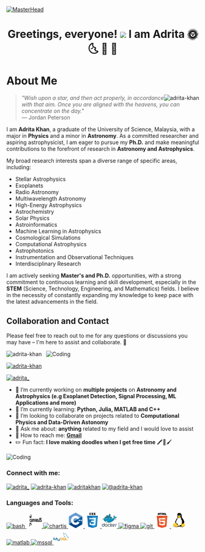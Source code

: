 [![MasterHead](https://user-images.githubusercontent.com/74038190/241765440-80728820-e06b-4f96-9c9e-9df46f0cc0a5.gif)](https://Adrita-Khan.io)

<h1 align="center">Greetings, everyone! <img src="https://media.giphy.com/media/hvRJCLFzcasrR4ia7z/giphy.gif" width="25"> I am Adrita 🌞 🌜 🌠 🔭 </h1>

# About Me

<p><img align="right" src="https://github.com/Adrita-Khan/Contents-for-Website/blob/main/tumblr_mrxy31I2kv1qztvpwo2_500.gif" alt="adrita-khan" /></p>

> *"Wish upon a star, and then act properly, in accordance with that aim. Once you are aligned with the heavens, you can concentrate on the day."*  
> — Jordan Peterson

I am **Adrita Khan**, a graduate of the University of Science, Malaysia, with a major in **Physics** and a minor in **Astronomy**. As a committed researcher and aspiring astrophysicist, I am eager to pursue my **Ph.D.** and make meaningful contributions to the forefront of research in **Astronomy and Astrophysics**.

My broad research interests span a diverse range of specific areas, including:

- Stellar Astrophysics
- Exoplanets
- Radio Astronomy
- Multiwavelength Astronomy
- High-Energy Astrophysics
- Astrochemistry
- Solar Physics
- Astroinformatics
- Machine Learning in Astrophysics
- Cosmological Simulations
- Computational Astrophysics
- Astrophotonics
- Instrumentation and Observational Techniques
- Interdisciplinary Research

I am actively seeking **Master's and Ph.D.** opportunities, with a strong commitment to continuous learning and skill development, especially in the **STEM** (Science, Technology, Engineering, and Mathematics) fields. I believe in the necessity of constantly expanding my knowledge to keep pace with the latest advancements in the field.

## Collaboration and Contact

Please feel free to reach out to me for any questions or discussions you may have – I'm here to assist and collaborate. 🤝


<p><img align="right" alt="Coding" width="400" src="https://i.pinimg.com/originals/e6/22/3a/e6223ab875b7cb0588df8492d6d44d16.gif"></p>







<!-- This code displays a profile views counter badge aligned to the left.
     - The <p> tag with align="left" aligns the badge to the left side of the page.
     - The <img> tag includes a dynamically generated image from komarev.com, which tracks profile views.
     - The 'username' parameter specifies the GitHub username (in this case, "adrita-khan") for which views are tracked.
     - The 'label' parameter customizes the text displayed (here, "Profile views").
     - The 'color' parameter sets the badge color, using a hex code (here, "0e75b6" for a blue shade).
     - The 'style' parameter sets the badge's appearance to "flat".
-->
<p align="left">
  <img src="https://komarev.com/ghpvc/?username=adrita-khan&label=Profile%20views&color=0e75b6&style=flat" alt="adrita-khan" />
</p>

<p align="left">
  <a href="https://github.com/ryo-ma/github-profile-trophy"><img src="https://github-profile-trophy.vercel.app/?username=adrita-khan" alt="adrita-khan" /></a>
</p>

<p align="left">
  <a href="https://twitter.com/adrita_" target="blank"><img src="https://img.shields.io/twitter/follow/adrita_?logo=twitter&style=for-the-badge" alt="adrita_" /></a>
</p>

- 🔭 I’m currently working on **multiple projects** on **Astronomy and Astrophysics (e.g Exoplanet Detection, Signal Processing, ML Applications and more)**
- 🌌 I’m currently learning: **Python, Julia, MATLAB and C++**
- 🤝 I’m looking to collaborate on projects related to **Computational Physics and Data-Driven Astonomy**
- 💬 Ask me about: **anything** related to my field and I would love to assist
- 📧 How to reach me: **[Gmail](mailto:adrita.khan.official@gmail.com)**
- ✏️ Fun fact: **I love making doodles when I get free time** 🖍️🎨🖌️

<p><img align="center" alt="Coding" width="400" src="https://github.com/Adrita-Khan/Contents-for-Website/blob/main/tumblr_8c9df5ba1a4f823ab221d4c15125d325_187797b1_1280.gif"></p>

<h3 align="left">Connect with me:</h3>
<p align="left">
  <a href="https://twitter.com/adrita_" target="blank"><img align="center" src="https://raw.githubusercontent.com/rahuldkjain/github-profile-readme-generator/master/src/images/icons/Social/twitter.svg" alt="adrita_" height="30" width="40" /></a>
  <a href="https://linkedin.com/in/adrita-khan" target="blank"><img align="center" src="https://raw.githubusercontent.com/rahuldkjain/github-profile-readme-generator/master/src/images/icons/Social/linked-in-alt.svg" alt="adrita-khan" height="30" width="40" /></a>
  <a href="https://kaggle.com/adritakhan" target="blank"><img align="center" src="https://raw.githubusercontent.com/rahuldkjain/github-profile-readme-generator/master/src/images/icons/Social/kaggle.svg" alt="adritakhan" height="30" width="40" /></a>
  <a href="https://medium.com/@adrita-khan" target="blank"><img align="center" src="https://raw.githubusercontent.com/rahuldkjain/github-profile-readme-generator/master/src/images/icons/Social/medium.svg" alt="@adrita-khan" height="30" width="40" /></a>
</p>

<h3 align="left">Languages and Tools:</h3>
<p align="left">
  <a href="https://www.gnu.org/software/bash/" target="_blank" rel="noreferrer"> <img src="https://www.vectorlogo.zone/logos/gnu_bash/gnu_bash-icon.svg" alt="bash" width="40" height="40"/> </a>
  <a href="https://canvasjs.com" target="_blank" rel="noreferrer"> <img src="https://raw.githubusercontent.com/Hardik0307/Hardik0307/master/assets/canvasjs-charts.svg" alt="canvasjs" width="40" height="40"/> </a>
  <a href="https://www.chartjs.org" target="_blank" rel="noreferrer"> <img src="https://www.chartjs.org/media/logo-title.svg" alt="chartjs" width="40" height="40"/> </a>
  <a href="https://www.w3schools.com/cpp/" target="_blank" rel="noreferrer"> <img src="https://raw.githubusercontent.com/devicons/devicon/master/icons/cplusplus/cplusplus-original.svg" alt="cplusplus" width="40" height="40"/> </a>
  <a href="https://www.w3schools.com/css/" target="_blank" rel="noreferrer"> <img src="https://raw.githubusercontent.com/devicons/devicon/master/icons/css3/css3-original-wordmark.svg" alt="css3" width="40" height="40"/> </a>
  <a href="https://www.docker.com/" target="_blank" rel="noreferrer"> <img src="https://raw.githubusercontent.com/devicons/devicon/master/icons/docker/docker-original-wordmark.svg" alt="docker" width="40" height="40"/> </a>
  <a href="https://www.figma.com/" target="_blank" rel="noreferrer"> <img src="https://www.vectorlogo.zone/logos/figma/figma-icon.svg" alt="figma" width="40" height="40"/> </a>
  <a href="https://git-scm.com/" target="_blank" rel="noreferrer"> <img src="https://www.vectorlogo.zone/logos/git-scm/git-scm-icon.svg" alt="git" width="40" height="40"/> </a>
  <a href="https://www.w3.org/html/" target="_blank" rel="noreferrer"> <img src="https://raw.githubusercontent.com/devicons/devicon/master/icons/html5/html5-original-wordmark.svg" alt="html5" width="40" height="40"/> </a>
  <a href="https://www.linux.org/" target="_blank" rel="noreferrer"> <img src="https://raw.githubusercontent.com/devicons/devicon/master/icons/linux/linux-original.svg" alt="linux" width="40" height="40"/> </a>
  <a href="https://www.mathworks.com/" target="_blank" rel="noreferrer"> <img src="https://upload.wikimedia.org/wikipedia/commons/2/21/Matlab_Logo.png" alt="matlab" width="40" height="40"/> </a>
  <a href="https://www.microsoft.com/en-us/sql-server" target="_blank" rel="noreferrer"> <img src="https://www.svgrepo.com/show/303229/microsoft-sql-server-logo.svg" alt="mssql" width="40" height="40"/> </a>
  <a href="https://www.mysql.com/" target="_blank" rel="noreferrer"> <img src="https://raw.githubusercontent.com/devicons/devicon/master/icons/mysql/mysql-original-wordmark.svg" alt="mysql" width="40" height="40"/> </a>
  <a href="https://opencv.org/" target="_blank" rel="noreferrer"> <img src="https://www.vectorlogo.zone/logos/opencv/opencv-icon

